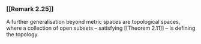 ### [[Remark 2.25]]

A further generalisation beyond metric spaces are topological spaces, where a collection of open subsets – satisfying [[Theorem 2.11]] – is defining the topology.